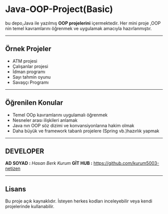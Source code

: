 # Java-OOP-Project(Basic)
bu depo,Java ile yazılmış **OOP projelerini** içermektedir.
Her mini proje ,OOP nin temel kavramlarını öğrenmek ve uygulamak amacıyla hazırlanmıştır.

---

## Örnek Projeler
- ATM projesi
- Çalışanlar projesi
- İdman programı
- Sayı tahmin oyunu
- Savaşçı Programı

---

## Öğrenilen Konular
- Temel OOp kavramlarını uygulamalı öğrenmek
- Nesneler arası ilişkileri anlamak
- Java nın OOP söz dizimi ve konvansiyonlarına hakim olmak
- Daha büyük ve framework tabanlı projelere (Spring vb.)hazırlık yapmak

---

## DEVELOPER
**AD SOYAD :** _Hasan Berk Kurum_
**GİT HUB :** https://github.com/kurum5003-netizen

---

## Lisans
Bu proje açık kaynaklıdır. İsteyen herkes kodları inceleyebilir veya kendi projelerinde kullanabilir.
